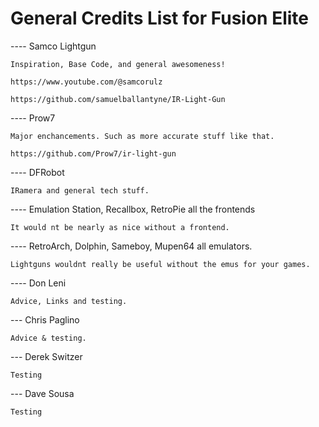 # General Credits List for Fusion Elite

---- Samco Lightgun 

    Inspiration, Base Code, and general awesomeness!
    
    https://www.youtube.com/@samcorulz
    
    https://github.com/samuelballantyne/IR-Light-Gun
    
---- Prow7 

    Major enchancements. Such as more accurate stuff like that.
    
    https://github.com/Prow7/ir-light-gun
    
---- DFRobot 

    IRamera and general tech stuff.
    
---- Emulation Station, Recallbox, RetroPie all the frontends

    It would nt be nearly as nice without a frontend.
    
---- RetroArch, Dolphin, Sameboy, Mupen64 all emulators.

    Lightguns wouldnt really be useful without the emus for your games.
    
---- Don Leni 

    Advice, Links and testing. 
    
--- Chris Paglino 

    Advice & testing.
    
--- Derek Switzer

    Testing
    
--- Dave Sousa

    Testing 
    

    
   
